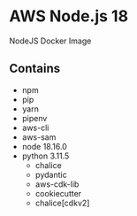 # AWS Node.js 18
NodeJS Docker Image

## Contains
- npm
- pip
- yarn
- pipenv
- aws-cli
- aws-sam
- node 18.16.0
- python 3.11.5
    - chalice
    - pydantic
    - aws-cdk-lib
    - cookiecutter
    - chalice[cdkv2]

